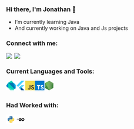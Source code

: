 ### Hi there, I'm Jonathan 👋

[//]: # (## I'm a fresh graduate looking for job!)
- I’m currently learning Java
- And currently working on Java and Js projects

### Connect with me:

[<img align="left" width="22px" src="https://cdn.jsdelivr.net/npm/simple-icons@v3/icons/stackoverflow.svg" />][stackoverflow]
[<img align="left" width="22px" src="https://cdn.jsdelivr.net/npm/simple-icons@v3/icons/linkedin.svg" />][linkedin]

[//]: # ([<img align="left" width="22px" src="https://cdn.jsdelivr.net/npm/simple-icons@v3/icons/instagram.svg" />][instagram])

<br />

### Current Languages and Tools:

<img align="left" alt="Dart" width="26px" src="https://raw.githubusercontent.com/Vellutia/Vellutia/main/asset/dart_2.png" />
<img align="left" alt="Flutter" width="26px" src="https://raw.githubusercontent.com/Vellutia/Vellutia/main/asset/flutter.png" />
<img align="left" alt="JavaScript" width="26px" src="https://raw.githubusercontent.com/github/explore/80688e429a7d4ef2fca1e82350fe8e3517d3494d/topics/javascript/javascript.png" />
<img align="left" alt="TypeScript" width="26px" src="https://raw.githubusercontent.com/github/explore/80688e429a7d4ef2fca1e82350fe8e3517d3494d/topics/typescript/typescript.png" />
<img align="left" alt="Node.js" width="26px" src="https://raw.githubusercontent.com/github/explore/80688e429a7d4ef2fca1e82350fe8e3517d3494d/topics/nodejs/nodejs.png" />

[//]: # (<img align="left"alt="React"width="26px"src="https://raw.githubusercontent.com/github/explore/80688e429a7d4ef2fca1e82350fe8e3517d3494d/topics/react/react.png" />)

<br />

<br />

### Had Worked with:

<img align="left" alt="Python" width="26px" src="https://raw.githubusercontent.com/github/explore/80688e429a7d4ef2fca1e82350fe8e3517d3494d/topics/python/python.png" />
<img align="left" alt="Golang" width="26px" src="https://raw.githubusercontent.com/github/explore/80688e429a7d4ef2fca1e82350fe8e3517d3494d/topics/go/go.png" />

<br />

[//]: # (---)

[//]: # (<img align="left" alt="Github Stats" src="https://github-readme-stats.vercel.app/api?username=vellutia&show_icons=true&hide_border=true" />)

[stackoverflow]: https://stackoverflow.com/users/12402503/federick-jonathan
[linkedin]: https://www.linkedin.com/in/federick-jonathan-645283b0/
[instagram]: https://www.instagram.com/ef_jonathan/
